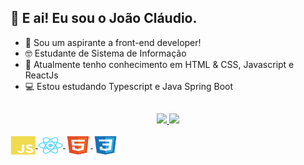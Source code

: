 ## 👋 E ai! Eu sou o João Cláudio.</h1>
 * 🚀 Sou um aspirante a front-end developer!
 * 🤓 Estudante de Sistema de Informação
 * 📖 Atualmente tenho conhecimento em HTML & CSS, Javascript e ReactJs
 * 💻 Estou estudando Typescript e Java Spring Boot 

##
<div align="center">
  <a href="https://github.com/JoaoClaudio22">
  <img height="180em" src="https://github-readme-stats.vercel.app/api?username=JoaoClaudio22&show_icons=true&theme=merko"/>
  <img height="180em" src="https://github-readme-stats.vercel.app/api/top-langs/?username=JoaoClaudio22&layout=compact&langs_count=7&theme=merko"/>
</div>

<div style="display: inline_block"><br>
  <img align="center" alt="Rafa-Js" height="30" width="40" src="https://raw.githubusercontent.com/devicons/devicon/master/icons/javascript/javascript-plain.svg">
  <img align="center" alt="Rafa-React" height="30" width="40" src="https://raw.githubusercontent.com/devicons/devicon/master/icons/react/react-original.svg">
  <img align="center" alt="Rafa-HTML" height="30" width="40" src="https://raw.githubusercontent.com/devicons/devicon/master/icons/html5/html5-original.svg">
  <img align="center" alt="Rafa-CSS" height="30" width="40" src="https://raw.githubusercontent.com/devicons/devicon/master/icons/css3/css3-original.svg">
</div>
